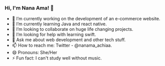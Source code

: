 ### Hi, I'm Nana Ama! 👋

- 🔭 I’m currently working on the development of an e-commerce website.
- 🌱 I’m currently learning Java and react native.
- 👯 I’m looking to collaborate on huge life changing projects.
- 🤔 I’m looking for help with learning swift.
- 💬 Ask me about web development and other tech stuff.
- 📫 How to reach me: Twitter - @nanama_achiaa.
- 😄 Pronouns: She/Her
- ⚡ Fun fact: I can't study well without music.

